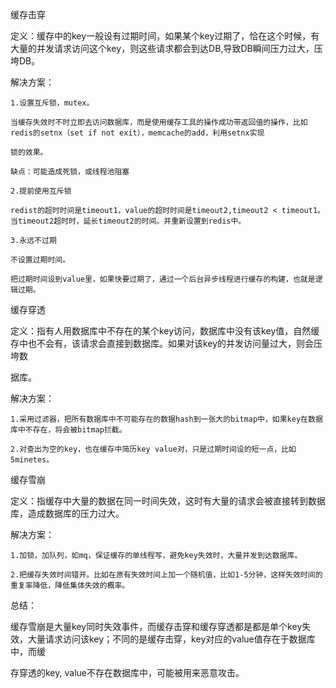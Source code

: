 
缓存击穿

  定义：缓存中的key一般设有过期时间，如果某个key过期了，恰在这个时候，有大量的并发请求访问这个key，则这些请求都会到达DB,导致DB瞬间压力过大，压垮DB。
  
  解决方案：

    1.设置互斥锁，mutex。
    
    当缓存失效时不时立即去访问数据库，而是使用缓存工具的操作成功带返回值的操作，比如redis的setnx（set if not exit），memcache的add，利用setnx实现
    
    锁的效果。
    
    缺点：可能造成死锁，或线程池阻塞

    2.提前使用互斥锁
    
    redist的超时时间是timeout1，value的超时时间是timeout2,timeout2 < timeout1。 当timeout2超时时，延长timeout2的时间。并重新设置到redis中。
    
    3.永远不过期
    
    不设置过期时间。
    
    把过期时间设到value里，如果快要过期了，通过一个后台异步线程进行缓存的构建，也就是逻辑过期。

缓存穿透

  定义：指有人用数据库中不存在的某个key访问，数据库中没有该key值，自然缓存中也不会有，该请求会直接到数据库。如果对该key的并发访问量过大，则会压垮数
  
  据库。
  
  解决方案：

    1.采用过滤器，把所有数据库中不可能存在的数据hash到一张大的bitmap中，如果key在数据库中不存在，将会被bitmap拦截。
    
    2.对查出为空的key，也在缓存中简历key value对，只是过期时间设的短一点，比如5minetes。

缓存雪崩

  定义：指缓存中大量的数据在同一时间失效，这时有大量的请求会被直接转到数据库，造成数据库的压力过大。
  
  解决方案：
    
    1.加锁，加队列，如mq，保证缓存的单线程写，避免key失效时，大量并发到达数据库。
    
    2.把缓存失效时间错开。比如在原有失效时间上加一个随机值，比如1-5分钟，这样失效时间的重复率降低，降低集体失效的概率。

总结：
  
  缓存雪崩是大量key同时失效事件，而缓存击穿和缓存穿透都是都是单个key失效，大量请求访问该key；不同的是缓存击穿，key对应的value值存在于数据库中，而缓
  
  存穿透的key, value不存在数据库中，可能被用来恶意攻击。
